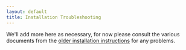 ```yaml
---
layout: default
title: Installation Troubleshooting
---
```


We'll add more here as necessary, for now please consult the various documents from the [older installation instructions](introduction/building-and-installation) for any problems.
